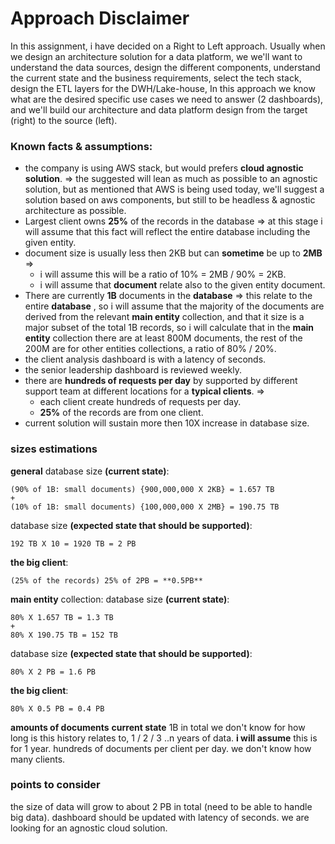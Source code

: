 # Approach Disclaimer

In this assignment, i have decided on a Right to Left approach. 
Usually when we design an architecture solution for a data platform, we we'll want to understand the data sources, design the different components, understand the current state and the business requirements, select the tech stack, design the ETL layers for the DWH/Lake-house, In this approach we know what are the desired specific use cases we need to answer (2 dashboards), and we'll build our architecture and data platform design from the target (right) to the source (left).

### Known facts & assumptions:
- the company is using AWS stack, but would prefers **cloud agnostic solution**. => the suggested will lean as much as possible to an agnostic solution, but as mentioned that AWS is being used today, we'll suggest a solution based on aws components, but still to be headless & agnostic architecture as possible.
- Largest client owns **25%** of the records in the database => at this stage i will assume that this fact will reflect the entire database including the given entity.
- document size is usually less then 2KB but can **sometime** be up to **2MB** => 
  - i will assume this will be a ratio of 10% = 2MB / 90% = 2KB.
  - i will assume that **document** relate also to the given entity document.
- There are currently **1B** documents in the **database** => this relate to the entire **database** , so i will assume that the majority of the documents are derived from the relevant **main entity** collection, and that it size is a major subset of the total 1B records, so i will calculate that in the **main entity** collection there are at least 800M documents, the rest of the 200M are for other entities collections, a ratio of 80% / 20%.  
- the client analysis dashboard is with a latency of seconds.
- the senior leadership dashboard is reviewed weekly.
- there are **hundreds of requests per day** by supported by different support team at different locations for a **typical clients**.  => 
  - each client create hundreds of requests per day.
  - **25%** of the records are from one client.
- current solution will sustain more then 10X increase in database size.
### sizes estimations

**general**
database size **(current state)**:
 ```
(90% of 1B: small documents) {900,000,000 X 2KB} = 1.657 TB 
+
(10% of 1B: small documents) {100,000,000 X 2MB} = 190.75 TB
```

database size **(expected state that should be supported)**:
```
192 TB X 10 = 1920 TB = 2 PB
```
**the big client**:
```
(25% of the records) 25% of 2PB = **0.5PB**
```

**main entity** collection:
database size **(current state)**:
``` 
80% X 1.657 TB = 1.3 TB 
+
80% X 190.75 TB = 152 TB
```
database size **(expected state that should be supported)**:
```
80% X 2 PB = 1.6 PB
```
**the big client**:
```
80% X 0.5 PB = 0.4 PB
```

**amounts of documents**
**current state** 1B in total
we don't know for how long is this history relates to, 1 / 2 / 3 ..n years of data.
**i will assume** this is for 1 year.
hundreds of documents per client per day.
we don't know how many clients.

### points to **consider**
the size of data will grow to about 2 PB in total (need to be able to handle big data).
dashboard should be updated with latency of seconds.
we are looking for an agnostic cloud solution.
